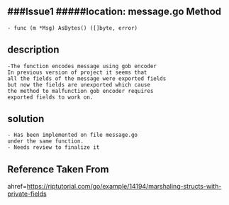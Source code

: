 ###Issue1
#####location: message.go
**Method**
---
    - func (m *Msg) AsBytes() ([]byte, error) 
**description**
---
    -The function encodes message using gob encoder
    In previous version of project it seems that 
    all the fields of the message were exported fields
    but now the fields are unexported which cause
    the method to malfunction gob encoder requires
    exported fields to work on.
    
**solution**
---
    - Has been implemented on file message.go
    under the same function.
    - Needs review to finalize it

 **Reference Taken From**
 ---
  ahref=https://riptutorial.com/go/example/14194/marshaling-structs-with-private-fields